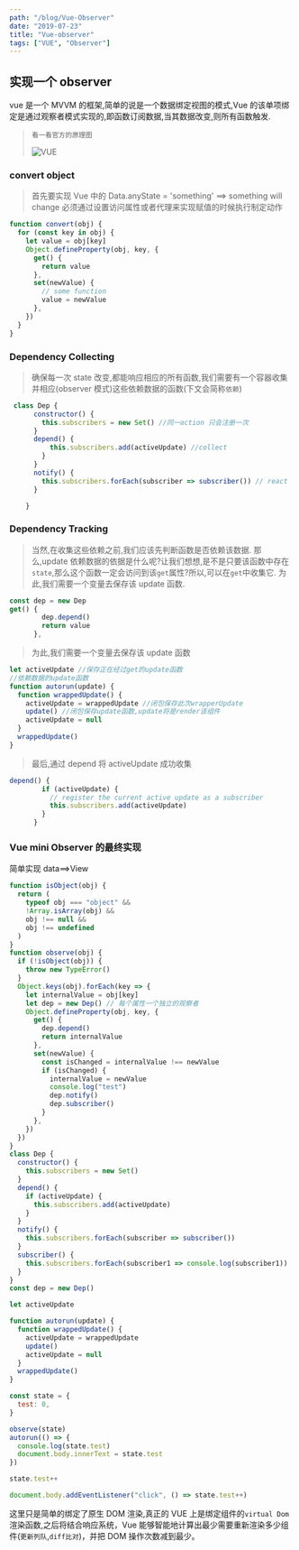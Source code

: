 ```yaml
---
path: "/blog/Vue-Observer"
date: "2019-07-23"
title: "Vue-observer"
tags: ["VUE", "Observer"]
---
```


>

## 实现一个 observer

vue 是一个 MVVM 的框架,简单的说是一个数据绑定视图的模式,Vue 的该单项绑定是通过观察者模式实现的,即函数订阅数据,当其数据改变,则所有函数触发.

>     看一看官方的原理图
>
> ![VUE](https://cn.vuejs.org/images/data.png)

### convert object

> 首先要实现 Vue 中的 Data.anyState = 'something' ==> something will change
> 必须通过设置访问属性或者代理来实现赋值的时候执行制定动作

```js
function convert(obj) {
  for (const key in obj) {
    let value = obj[key]
    Object.defineProperty(obj, key, {
      get() {
        return value
      },
      set(newValue) {
        // some function
        value = newValue
      },
    })
  }
}
```

### Dependency Collecting

> 确保每一次 state 改变,都能响应相应的所有函数,我们需要有一个容器收集并相应(observer 模式)这些依赖数据的函数(下文会简称`依赖`)

```js
 class Dep {
      constructor() {
        this.subscribers = new Set() //同一action 只会注册一次
      }
      depend() {
          this.subscribers.add(activeUpdate) //collect
        }
      }
      notify() {
        this.subscribers.forEach(subscriber => subscriber()) // react
      }

    }
```

### Dependency Tracking

> 当然,在收集这些依赖之前,我们应该先判断函数是否依赖该数据.
> 那么,update 依赖数据的依据是什么呢?让我们想想,是不是只要该函数中存在`state`,那么这个函数一定会访问到该`get`属性?所以,可以在`get`中收集它.
> 为此,我们需要一个变量去保存该 update 函数.

```js
const dep = new Dep
get() {
        dep.depend()
        return value
      },
```

> 为此,我们需要一个变量去保存该 update 函数

```js
let activeUpdate //保存正在经过get的update函数
//依赖数据的update函数
function autorun(update) {
  function wrappedUpdate() {
    activeUpdate = wrappedUpdate //闭包保存此次wrapperUpdate
    update() //闭包保存update函数,update将是render该组件
    activeUpdate = null
  }
  wrappedUpdate()
}
```

> 最后,通过 depend 将 activeUpdate 成功收集

```js
depend() {
        if (activeUpdate) {
          // register the current active update as a subscriber
          this.subscribers.add(activeUpdate)
        }
      }
```

### Vue mini Observer 的最终实现

简单实现 data==>View

```js
function isObject(obj) {
  return (
    typeof obj === "object" &&
    !Array.isArray(obj) &&
    obj !== null &&
    obj !== undefined
  )
}
function observe(obj) {
  if (!isObject(obj)) {
    throw new TypeError()
  }
  Object.keys(obj).forEach(key => {
    let internalValue = obj[key]
    let dep = new Dep() // 每个属性一个独立的观察者
    Object.defineProperty(obj, key, {
      get() {
        dep.depend()
        return internalValue
      },
      set(newValue) {
        const isChanged = internalValue !== newValue
        if (isChanged) {
          internalValue = newValue
          console.log("test")
          dep.notify()
          dep.subscriber()
        }
      },
    })
  })
}
class Dep {
  constructor() {
    this.subscribers = new Set()
  }
  depend() {
    if (activeUpdate) {
      this.subscribers.add(activeUpdate)
    }
  }
  notify() {
    this.subscribers.forEach(subscriber => subscriber())
  }
  subscriber() {
    this.subscribers.forEach(subscriber1 => console.log(subscriber1))
  }
}
const dep = new Dep()

let activeUpdate

function autorun(update) {
  function wrappedUpdate() {
    activeUpdate = wrappedUpdate
    update()
    activeUpdate = null
  }
  wrappedUpdate()
}

const state = {
  test: 0,
}

observe(state)
autorun(() => {
  console.log(state.test)
  document.body.innerText = state.test
})

state.test++

document.body.addEventListener("click", () => state.test++)
```

这里只是简单的绑定了原生 DOM 渲染,真正的 VUE 上是绑定组件的`virtual Dom`渲染函数,之后将结合响应系统，Vue 能够智能地计算出最少需要重新渲染多少组件(`更新列队`,`diff比对`)，并把 DOM 操作次数减到最少。
